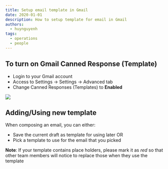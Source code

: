 ```yaml
---
title: Setup email template in Gmail
date: 2020-01-01
description: How to setup template for email in Gmail
authors:
  - huynguyenh
tags:
  - operations
  - people
---
```


## To turn on Gmail Canned Response (Template)

- Login to your Gmail account
- Access to Settings -> Settings -> Advanced tab
- Change Canned Responses (Templates) to **Enabled**

![](setup-email-template.webp)

## Adding/Using new template

When composing an email, you can either:

- Save the current draft as template for using later OR
- Pick a template to use for the email that you picked

**Note**: If your template contains place holders, please mark it as _red_ so that other team members will notice to replace those when they use the template

